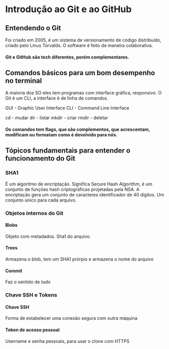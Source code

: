 # Introdução ao Git e ao GitHub

## Entendendo o Git 

Foi criado em 2005, é um sistema de versionamento de código distribuído, criado pelo Linus Torvalds. O software é feito de maneira colaborativa.

#### Git e GitHub são tech diferentes, porém complementares.

## Comandos básicos para um bom desempenho no terminal

A maioria dos SO eles tem programas com interface gráfica, responsivo.
O Git é um CLI, a interface é de linha de comandos.

GUI - Graphic User Interface
CLI - Command Line Interface

cd - mudar
dir - listar 
mkdir - criar
rmdir - deletar

#### Os comandos tem flags, que são complementos, que acrescentam, modificam ou formatam como é devolvido para nós.

## Tópicos fundamentais para entender o funcionamento do Git

### SHA1 

É um algoritmo de encriptação. Significa Secure Hash Algorithm, é um conjunto de funções hash criptográficas projetadas pela NSA.
A encriptação gera um conjunto de caracteres identificador de 40 dígitos. Um conjunto único para cada arquivo.

### Objetos internos do Git

#### Blobs

Objeto com metadados. Sha1 do arquivo.

#### Trees

Armazena o blob, tem um SHA1 prórpio e armazena o nome do arquivo

#### Commit

Faz o sentido de tudo

### Chave SSH e Tokens

#### Chave SSH

Forma de estabelecer uma conexão segura com outra máquina

#### Token de acesso pessoal

Username e senha pessoais, para usar o clone com HTTPS